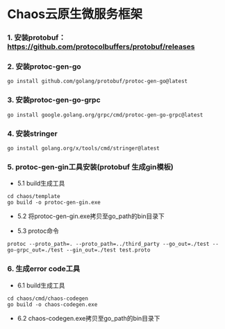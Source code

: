 # Chaos云原生微服务框架

### 1. 安装protobuf：https://github.com/protocolbuffers/protobuf/releases

### 2. 安装protoc-gen-go

```shell
go install github.com/golang/protobuf/protoc-gen-go@latest
```

### 3. 安装protoc-gen-go-grpc

```shell
go install google.golang.org/grpc/cmd/protoc-gen-go-grpc@latest
```

### 4. 安装stringer

```shell
go install golang.org/x/tools/cmd/stringer@latest
```

### 5. protoc-gen-gin工具安装(protobuf 生成gin模板)

* 5.1 build生成工具

```shell
cd chaos/template
go build -o protoc-gen-gin.exe
```

* 5.2 将protoc-gen-gin.exe拷贝至go_path的bin目录下

* 5.3 protoc命令

```shell
protoc --proto_path=. --proto_path=../third_party --go_out=./test --go-grpc_out=./test --gin_out=./test test.proto
```

### 6. 生成error code工具

* 6.1 build生成工具

```shell
cd chaos/cmd/chaos-codegen
go build -o chaos-codegen.exe
```

* 6.2 chaos-codegen.exe拷贝至go_path的bin目录下